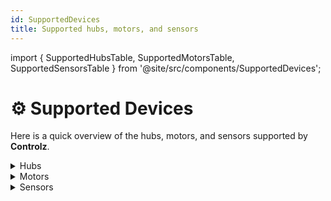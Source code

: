 ```yaml
---
id: SupportedDevices
title: Supported hubs, motors, and sensors
---
```


import { SupportedHubsTable, SupportedMotorsTable, SupportedSensorsTable } from '@site/src/components/SupportedDevices';

# ⚙️ Supported Devices

Here is a quick overview of the hubs, motors, and sensors supported by **Controlz**.

<details>
<summary>Hubs</summary>
<SupportedHubsTable />
</details>

<details>
<summary>Motors</summary>
<SupportedMotorsTable />
</details>

<details>
<summary>Sensors</summary>
<SupportedSensorsTable />
</details>
